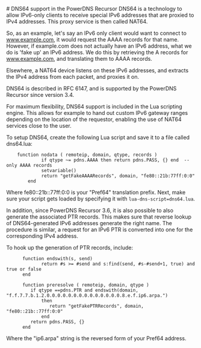 # DNS64 support in the PowerDNS Recursor
DNS64 is a technology to allow IPv6-only clients to receive special IPv6 addresses that are proxied to IPv4 addresses. This proxy service is then called NAT64.

So, as an example, let's say an IPv6 only client would want to connect to www.example.com, it would request the AAAA records for that name. However, if example.com does not actually have an IPv6 address, what we do is 'fake up' an IPv6 address. We do this by retrieving the A records for www.example.com, and translating them to AAAA records.

Elsewhere, a NAT64 device listens on these IPv6 addresses, and extracts the IPv4 address from each packet, and proxies it on.

DNS64 is described in RFC 6147, and is supported by the PowerDNS Recursor since version 3.4.

For maximum flexibility, DNS64 support is included in the Lua scripting engine. This allows for example to hand out custom IPv6 gateway ranges depending on the location of the requestor, enabling the use of NAT64 services close to the user.

To setup DNS64, create the following Lua script and save it to a file called dns64.lua:

```
    function nodata ( remoteip, domain, qtype, records )
             if qtype ~= pdns.AAAA then return pdns.PASS, {} end  --  only AAAA records
             setvariable()
             return "getFakeAAAARecords", domain, "fe80::21b:77ff:0:0"
        end
```

Where fe80::21b::77ff:0:0 is your "Pref64" translation prefix. Next, make sure your script gets loaded by specifying it with `lua-dns-script=dns64.lua`.

In addition, since PowerDNS Recursor 3.6, it is also possible to also generate the associated PTR records. This makes sure that reverse lookup of DNS64-generated IPv6 addresses generate the right name. The procedure is similar, a request for an IPv6 PTR is converted into one for the corresponding IPv4 address.

To hook up the generation of PTR records, include:

```
      function endswith(s, send)
             return #s >= #send and s:find(send, #s-#send+1, true) and true or false
      end

      function preresolve ( remoteip, domain, qtype )
         if qtype ==pdns.PTR and endswith(domain, "f.f.7.7.b.1.2.0.0.0.0.0.0.0.0.0.0.0.0.0.0.8.e.f.ip6.arpa.")
             then
                return "getFakePTRRecords", domain, "fe80::21b::77ff:0:0"
             end
         return pdns.PASS, {}
      end
```

Where the "ip6.arpa" string is the reversed form of your Pref64 address.
